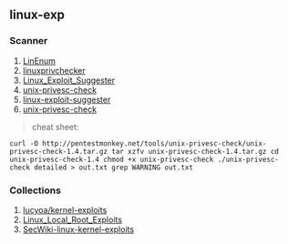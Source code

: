 ## linux-exp
### Scanner
1. [LinEnum](https://github.com/rebootuser/LinEnum)
2. [linuxprivchecker](http://www.securitysift.com/download/linuxprivchecker.py)
3. [Linux_Exploit_Suggester](https://github.com/InteliSecureLabs/Linux_Exploit_Suggester)
4. [unix-privesc-check](http://pentestmonkey.net/tools/audit/unix-privesc-check)
5. [linux-exploit-suggester](https://github.com/mzet-/linux-exploit-suggester)
6. [unix-privesc-check](https://github.com/pentestmonkey/unix-privesc-check)
> cheat sheet:
```
curl -O http://pentestmonkey.net/tools/unix-privesc-check/unix-privesc-check-1.4.tar.gz tar xzfv unix-privesc-check-1.4.tar.gz cd unix-privesc-check-1.4 chmod +x unix-privesc-check ./unix-privesc-check detailed > out.txt grep WARNING out.txt
```
### Collections
1. [lucyoa/kernel-exploits](https://github.com/lucyoa/kernel-exploits)
2. [Linux_Local_Root_Exploits](http://exploit.linuxnote.org/)
3. [SecWiki-linux-kernel-exploits](https://github.com/SecWiki/linux-kernel-exploits)
